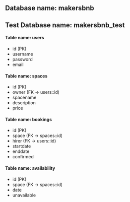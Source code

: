 ## Database name: makersbnb
## Test Database name: makersbnb_test

#### Table name: users
- id (PK)
- username
- password
- email

#### Table name: spaces
- id (PK)
- owner (FK -> users::id)
- spacename
- description
- price

#### Table name: bookings
- id (PK)
- space (FK -> spaces::id)
- hirer (FK -> users::id)
- startdate
- enddate
- confirmed

#### Table name: availability
- id (PK)
- space (FK -> spaces::id)
- date
- unavailable
